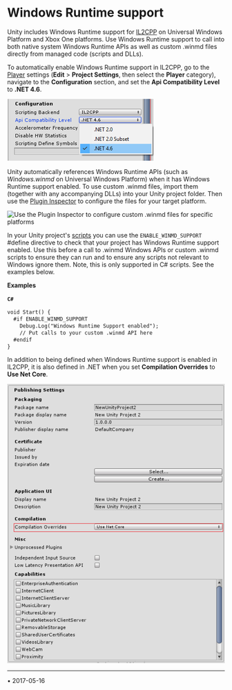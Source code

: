 # Windows Runtime support

Unity includes Windows Runtime support for [IL2CPP](IL2CPP) on Universal Windows Platform and Xbox One platforms. Use Windows Runtime support to call into both native system Windows Runtime APIs as well as custom .winmd files directly from managed code (scripts and DLLs).

To automatically enable Windows Runtime support in IL2CPP, go to the [Player](class-PlayerSettings) settings (__Edit__ > __Project Settings__, then select the __Player__ category), navigate to the __Configuration__ section, and set the __Api Compatibility Level__ to __.NET 4.6__.

![The Configuration section of the **Player** settings.  The options shown above change depending on your chosen build platform.](../uploads/Main/IL2CPP-4.png)

Unity automatically references Windows Runtime APIs (such as _Windows.winmd_ on Universal Windows Platform) when it has Windows Runtime support enabled. To use custom .winmd files, import them (together with any accompanying DLLs) into your Unity project folder. Then use the [Plugin Inspector](PluginInspector) to configure the files for your target platform.

![Use the Plugin Inspector to configure custom .winmd files for specific platforms
](../uploads/Main/IL2CPP-5.png)

In your Unity project's [scripts](ScriptingSection) you can use the `ENABLE_WINMD_SUPPORT` #define directive to check that your project has Windows Runtime support enabled. Use this before a call to .winmd Windows APIs or custom .winmd scripts to ensure they can run and to ensure any scripts not relevant to Windows ignore them. Note, this is only supported in C# scripts. See the examples below. 

**Examples**

**`C#`**

````
void Start() {
  #if ENABLE_WINMD_SUPPORT
    Debug.Log("Windows Runtime Support enabled");
    // Put calls to your custom .winmd API here
  #endif
}
````

In addition to being defined when Windows Runtime support is enabled in IL2CPP, it is also defined in .NET when you set __Compilation Overrides__ to  __Use Net Core__.

![The Publishing Settings section of the **Player** settings, with Compilation Overrides highlighted in red](../uploads/Main/IL2CPP-6.png)

---

<span class="page-edit">• 2017-05-16  <!-- include IncludeTextAmendPageNoEdit --></span><br/>